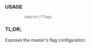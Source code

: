 <!--- This is an automatically generated file. DO NOT EDIT! --->

### USAGE ###
>        /master/flags

### TL;DR; ###
Exposes the master's flag configuration.